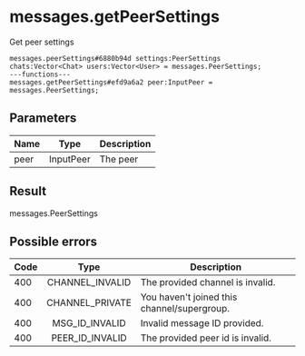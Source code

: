 # messages.getPeerSettings
Get peer settings

```
messages.peerSettings#6880b94d settings:PeerSettings chats:Vector<Chat> users:Vector<User> = messages.PeerSettings;
---functions---
messages.getPeerSettings#efd9a6a2 peer:InputPeer = messages.PeerSettings;
```

## Parameters
| Name | Type | Description |
| ---- | :----: | ----------- |
| peer | InputPeer | The peer |


## Result
messages.PeerSettings

## Possible errors
| Code | Type | Description |
| ---- | :----: | ----------- |
| 400 | CHANNEL_INVALID | The provided channel is invalid. |
| 400 | CHANNEL_PRIVATE | You haven't joined this channel/supergroup. |
| 400 | MSG_ID_INVALID | Invalid message ID provided. |
| 400 | PEER_ID_INVALID | The provided peer id is invalid. |

